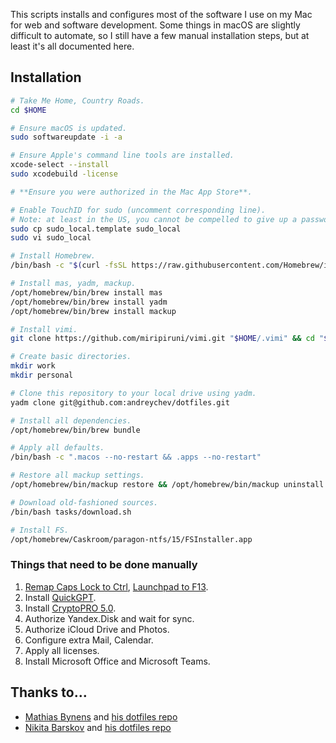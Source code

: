 This scripts installs and configures most of the software I use on my Mac for web and software development. Some things in macOS are slightly difficult to automate, so I still have a few manual installation steps, but at least it's all documented here.

## Installation

```bash
# Take Me Home, Country Roads.
cd $HOME

# Ensure macOS is updated.
sudo softwareupdate -i -a

# Ensure Apple's command line tools are installed.
xcode-select --install
sudo xcodebuild -license

# **Ensure you were authorized in the Mac App Store**.

# Enable TouchID for sudo (uncomment corresponding line).
# Note: at least in the US, you cannot be compelled to give up a password by a court (it's considered a violation of the 5th amendment), but your biometrics are not secret, so you can absolutely be forced by a court to biometric auth.
sudo cp sudo_local.template sudo_local
sudo vi sudo_local

# Install Homebrew.
/bin/bash -c "$(curl -fsSL https://raw.githubusercontent.com/Homebrew/install/HEAD/install.sh)"

# Install mas, yadm, mackup.
/opt/homebrew/bin/brew install mas
/opt/homebrew/bin/brew install yadm
/opt/homebrew/bin/brew install mackup

# Install vimi.
git clone https://github.com/miripiruni/vimi.git "$HOME/.vimi" && cd "$HOME/.vimi" && make

# Create basic directories.
mkdir work
mkdir personal

# Clone this repository to your local drive using yadm.
yadm clone git@github.com:andreychev/dotfiles.git

# Install all dependencies.
/opt/homebrew/bin/brew bundle

# Apply all defaults.
/bin/bash -c ".macos --no-restart && .apps --no-restart"

# Restore all mackup settings.
/opt/homebrew/bin/mackup restore && /opt/homebrew/bin/mackup uninstall

# Download old-fashioned sources.
/bin/bash tasks/download.sh

# Install FS.
/opt/homebrew/Caskroom/paragon-ntfs/15/FSInstaller.app
```

### Things that need to be done manually

1. [Remap Caps Lock to Ctrl](https://support.apple.com/zh-sg/guide/mac-help/mchlp1011/mac), [Launchpad to F13](https://github.com/the-via/releases/issues/92#issuecomment-826337718).
1. Install [QuickGPT](https://sindresorhus.gumroad.com/l/quickgpt).
1. Install [CryptoPRO 5.0](https://www.cryptopro.ru/products/csp).
1. Authorize Yandex.Disk and wait for sync.
1. Authorize iCloud Drive and Photos.
1. Configure extra Mail, Calendar.
1. Apply all licenses.
1. Install Microsoft Office and Microsoft Teams.

## Thanks to…

- [Mathias Bynens](https://mathiasbynens.be/) and [his dotfiles repo](https://github.com/mathiasbynens/dotfiles)
- [Nikita Barskov](https://dev-tau-seven.vercel.app/) and [his dotfiles repo](https://github.com/nikitabarskov/dotfiles)
